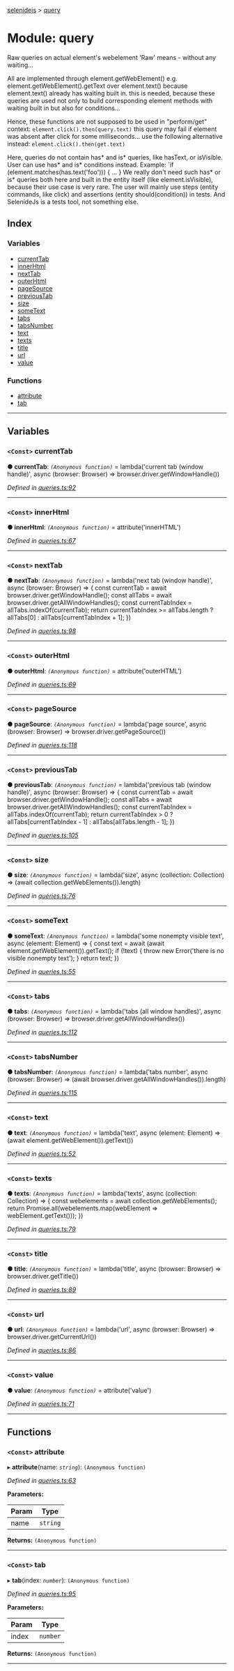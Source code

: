 [selenidejs](../README.md) > [query](../modules/query.md)

# Module: query

Raw queries on actual element's webelement 'Raw' means - without any waiting...

All are implemented through element.getWebElement() e.g. element.getWebElement().getText over element.text() because element.text() already has waiting built in. this is needed, because these queries are used not only to build corresponding element methods with waiting built in but also for conditions...

Hence, these functions are not supposed to be used in "perform/get" context: `element.click().then(query.text)` this query may fail if element was absent after click for some milliseconds... use the following alternative instead: `element.click().then(get.text)`

Here, queries do not contain has* and is* queries, like hasText, or isVisible. User can use has* and is* conditions instead. Example: `if (element.matches(has.text('foo'))) { ... } We really don't need such has* or is* queries both here and built in the entity itself (like element.isVisible), because their use case is very rare. The user will mainly use steps (entity commands, like click) and assertions (entity should(condition)) in tests. And SelenideJs is a tests tool, not something else.

## Index

### Variables

* [currentTab](query.md#currenttab)
* [innerHtml](query.md#innerhtml)
* [nextTab](query.md#nexttab)
* [outerHtml](query.md#outerhtml)
* [pageSource](query.md#pagesource)
* [previousTab](query.md#previoustab)
* [size](query.md#size)
* [someText](query.md#sometext)
* [tabs](query.md#tabs)
* [tabsNumber](query.md#tabsnumber)
* [text](query.md#text)
* [texts](query.md#texts)
* [title](query.md#title)
* [url](query.md#url)
* [value](query.md#value)

### Functions

* [attribute](query.md#attribute)
* [tab](query.md#tab)

---

## Variables

<a id="currenttab"></a>

### `<Const>` currentTab

**● currentTab**: *`(Anonymous function)`* =  lambda('current tab (window handle)', async (browser: Browser) =>
        browser.driver.getWindowHandle())

*Defined in [queries.ts:92](https://github.com/KnowledgeExpert/selenidejs/blob/master/lib/queries.ts#L92)*

___
<a id="innerhtml"></a>

### `<Const>` innerHtml

**● innerHtml**: *`(Anonymous function)`* =  attribute('innerHTML')

*Defined in [queries.ts:67](https://github.com/KnowledgeExpert/selenidejs/blob/master/lib/queries.ts#L67)*

___
<a id="nexttab"></a>

### `<Const>` nextTab

**● nextTab**: *`(Anonymous function)`* =  lambda('next tab (window handle)', async (browser: Browser) => {
        const currentTab = await browser.driver.getWindowHandle();
        const allTabs = await browser.driver.getAllWindowHandles();
        const currentTabIndex = allTabs.indexOf(currentTab);
        return currentTabIndex >= allTabs.length ? allTabs[0] : allTabs[currentTabIndex + 1];
    })

*Defined in [queries.ts:98](https://github.com/KnowledgeExpert/selenidejs/blob/master/lib/queries.ts#L98)*

___
<a id="outerhtml"></a>

### `<Const>` outerHtml

**● outerHtml**: *`(Anonymous function)`* =  attribute('outerHTML')

*Defined in [queries.ts:69](https://github.com/KnowledgeExpert/selenidejs/blob/master/lib/queries.ts#L69)*

___
<a id="pagesource"></a>

### `<Const>` pageSource

**● pageSource**: *`(Anonymous function)`* =  lambda('page source', async (browser: Browser) =>
       browser.driver.getPageSource())

*Defined in [queries.ts:118](https://github.com/KnowledgeExpert/selenidejs/blob/master/lib/queries.ts#L118)*

___
<a id="previoustab"></a>

### `<Const>` previousTab

**● previousTab**: *`(Anonymous function)`* =  lambda('previous tab (window handle)', async (browser: Browser) => {
        const currentTab = await browser.driver.getWindowHandle();
        const allTabs = await browser.driver.getAllWindowHandles();
        const currentTabIndex = allTabs.indexOf(currentTab);
        return currentTabIndex > 0 ? allTabs[currentTabIndex - 1] : allTabs[allTabs.length - 1];
    })

*Defined in [queries.ts:105](https://github.com/KnowledgeExpert/selenidejs/blob/master/lib/queries.ts#L105)*

___
<a id="size"></a>

### `<Const>` size

**● size**: *`(Anonymous function)`* =  lambda('size', async (collection: Collection) =>
        (await collection.getWebElements()).length)

*Defined in [queries.ts:76](https://github.com/KnowledgeExpert/selenidejs/blob/master/lib/queries.ts#L76)*

___
<a id="sometext"></a>

### `<Const>` someText

**● someText**: *`(Anonymous function)`* =  lambda('some nonempty visible text', async (element: Element) => {
        const text = await (await element.getWebElement()).getText();
        if (!text) {
            throw new Error('there is no visible nonempty text');
        }
        return text;
    })

*Defined in [queries.ts:55](https://github.com/KnowledgeExpert/selenidejs/blob/master/lib/queries.ts#L55)*

___
<a id="tabs"></a>

### `<Const>` tabs

**● tabs**: *`(Anonymous function)`* =  lambda('tabs (all window handles)', async (browser: Browser) =>
        browser.driver.getAllWindowHandles())

*Defined in [queries.ts:112](https://github.com/KnowledgeExpert/selenidejs/blob/master/lib/queries.ts#L112)*

___
<a id="tabsnumber"></a>

### `<Const>` tabsNumber

**● tabsNumber**: *`(Anonymous function)`* =  lambda('tabs number', async (browser: Browser) =>
        (await browser.driver.getAllWindowHandles()).length)

*Defined in [queries.ts:115](https://github.com/KnowledgeExpert/selenidejs/blob/master/lib/queries.ts#L115)*

___
<a id="text"></a>

### `<Const>` text

**● text**: *`(Anonymous function)`* =  lambda('text', async (element: Element) =>
        (await element.getWebElement()).getText())

*Defined in [queries.ts:52](https://github.com/KnowledgeExpert/selenidejs/blob/master/lib/queries.ts#L52)*

___
<a id="texts"></a>

### `<Const>` texts

**● texts**: *`(Anonymous function)`* =  lambda('texts', async (collection: Collection) => {
        const webelements = await collection.getWebElements();
        return Promise.all(webelements.map(webElement => webElement.getText()));
    })

*Defined in [queries.ts:79](https://github.com/KnowledgeExpert/selenidejs/blob/master/lib/queries.ts#L79)*

___
<a id="title"></a>

### `<Const>` title

**● title**: *`(Anonymous function)`* =  lambda('title', async (browser: Browser) =>
        browser.driver.getTitle())

*Defined in [queries.ts:89](https://github.com/KnowledgeExpert/selenidejs/blob/master/lib/queries.ts#L89)*

___
<a id="url"></a>

### `<Const>` url

**● url**: *`(Anonymous function)`* =  lambda('url', async (browser: Browser) =>
        browser.driver.getCurrentUrl())

*Defined in [queries.ts:86](https://github.com/KnowledgeExpert/selenidejs/blob/master/lib/queries.ts#L86)*

___
<a id="value"></a>

### `<Const>` value

**● value**: *`(Anonymous function)`* =  attribute('value')

*Defined in [queries.ts:71](https://github.com/KnowledgeExpert/selenidejs/blob/master/lib/queries.ts#L71)*

___

## Functions

<a id="attribute"></a>

### `<Const>` attribute

▸ **attribute**(name: *`string`*): `(Anonymous function)`

*Defined in [queries.ts:63](https://github.com/KnowledgeExpert/selenidejs/blob/master/lib/queries.ts#L63)*

**Parameters:**

| Param | Type |
| ------ | ------ |
| name | `string` |

**Returns:** `(Anonymous function)`

___
<a id="tab"></a>

### `<Const>` tab

▸ **tab**(index: *`number`*): `(Anonymous function)`

*Defined in [queries.ts:95](https://github.com/KnowledgeExpert/selenidejs/blob/master/lib/queries.ts#L95)*

**Parameters:**

| Param | Type |
| ------ | ------ |
| index | `number` |

**Returns:** `(Anonymous function)`

___

